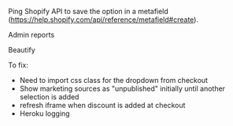 

Ping Shopify API to save the option in a metafield (https://help.shopify.com/api/reference/metafield#create).

Admin reports

Beautify	



To fix:
- Need to import css class for the dropdown from checkout  
- Show marketing sources as "unpublished" initially until another selection is added
- refresh iframe when discount is added at checkout
- Heroku logging
